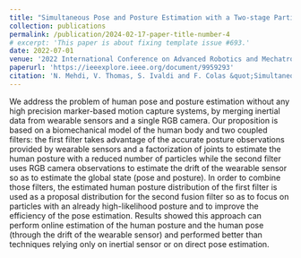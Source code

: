 ```yaml
---
title: "Simultaneous Pose and Posture Estimation with a Two-stage Particle Filter for Visuo-inertial Fusion"
collection: publications
permalink: /publication/2024-02-17-paper-title-number-4
# excerpt: 'This paper is about fixing template issue #693.'
date: 2022-07-01
venue: '2022 International Conference on Advanced Robotics and Mechatronics'
paperurl: 'https://ieeexplore.ieee.org/document/9959293'
citation: 'N. Mehdi, V. Thomas, S. Ivaldi and F. Colas &quot;Simultaneous Pose and Posture Estimation with a Two-stage Particle Filter for Visuo-inertial Fusion.&quot; <i>2022 International Conference on Advanced Robotics and Mechatronics (ICARM)</i>.'
---
```


We address the problem of human pose and posture estimation without any high precision marker-based motion capture
systems, by merging inertial data from wearable sensors and a single RGB camera.
Our proposition is based on a biomechanical model of the human body and two coupled filters:
the first filter takes advantage of the accurate posture observations provided by wearable sensors 
and a factorization of joints to estimate the human posture with a reduced number of particles 
while the second filter uses RGB camera observations to estimate the drift of the wearable sensor 
so as to estimate the global state (pose and posture). 
In order to combine those filters, the estimated human posture distribution of the first filter 
is used as a proposal distribution for the second fusion filter so as to focus on particles with 
an already high-likelihood posture and to improve the efficiency of the pose estimation. 
Results showed this approach can perform online estimation of the human posture and 
the human pose (through the drift of the wearable sensor) and performed better than techniques
relying only on inertial sensor or on direct pose estimation.
